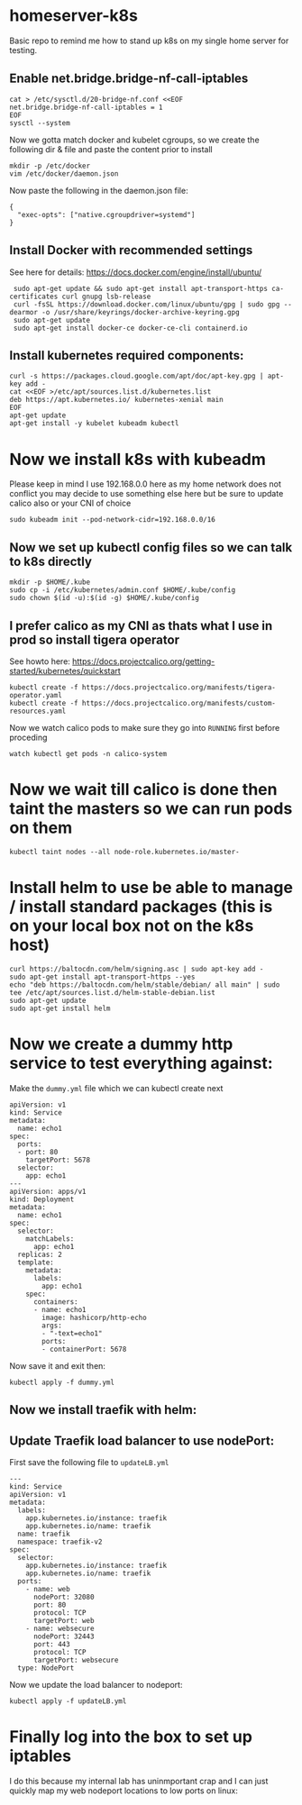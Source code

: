 # homeserver-k8s
Basic repo to remind me how to stand up k8s on my single home server for testing.

## Enable net.bridge.bridge-nf-call-iptables
    cat > /etc/sysctl.d/20-bridge-nf.conf <<EOF
    net.bridge.bridge-nf-call-iptables = 1
    EOF
    sysctl --system
    
Now we gotta match docker and kubelet cgroups, so we create the following dir & file and paste the content prior to install

    mkdir -p /etc/docker
    vim /etc/docker/daemon.json
    
Now paste the following in the daemon.json file:

    {
      "exec-opts": ["native.cgroupdriver=systemd"]
    }
    
## Install Docker with recommended settings
See here for details: https://docs.docker.com/engine/install/ubuntu/

     sudo apt-get update && sudo apt-get install apt-transport-https ca-certificates curl gnupg lsb-release
     curl -fsSL https://download.docker.com/linux/ubuntu/gpg | sudo gpg --dearmor -o /usr/share/keyrings/docker-archive-keyring.gpg
     sudo apt-get update
     sudo apt-get install docker-ce docker-ce-cli containerd.io
     
## Install kubernetes required components:
    curl -s https://packages.cloud.google.com/apt/doc/apt-key.gpg | apt-key add -
    cat <<EOF >/etc/apt/sources.list.d/kubernetes.list
    deb https://apt.kubernetes.io/ kubernetes-xenial main
    EOF
    apt-get update
    apt-get install -y kubelet kubeadm kubectl
    
# Now we install k8s with kubeadm
Please keep in mind I use 192.168.0.0 here as my home network does not conflict you may decide to use something else here but be sure to update calico also or your CNI of choice

    sudo kubeadm init --pod-network-cidr=192.168.0.0/16

## Now we set up kubectl config files so we can talk to k8s directly

    mkdir -p $HOME/.kube
    sudo cp -i /etc/kubernetes/admin.conf $HOME/.kube/config
    sudo chown $(id -u):$(id -g) $HOME/.kube/config
    
## I prefer calico as my CNI as thats what I use in prod so install tigera operator
See howto here: https://docs.projectcalico.org/getting-started/kubernetes/quickstart

    kubectl create -f https://docs.projectcalico.org/manifests/tigera-operator.yaml
    kubectl create -f https://docs.projectcalico.org/manifests/custom-resources.yaml

Now we watch calico pods to make sure they go into `RUNNING` first before proceding

    watch kubectl get pods -n calico-system

# Now we wait till calico is done then taint the masters so we can run pods on them

    kubectl taint nodes --all node-role.kubernetes.io/master-
    

# Install helm to use be able to manage / install standard packages (this is on  your local box not on the k8s host)

    curl https://baltocdn.com/helm/signing.asc | sudo apt-key add -
    sudo apt-get install apt-transport-https --yes
    echo "deb https://baltocdn.com/helm/stable/debian/ all main" | sudo tee /etc/apt/sources.list.d/helm-stable-debian.list
    sudo apt-get update
    sudo apt-get install helm
    

# Now we create a dummy http service to test everything against:
Make the `dummy.yml` file which we can kubectl create next

    apiVersion: v1
    kind: Service
    metadata:
      name: echo1
    spec:
      ports:
      - port: 80
        targetPort: 5678
      selector:
        app: echo1
    ---
    apiVersion: apps/v1
    kind: Deployment
    metadata:
      name: echo1
    spec:
      selector:
        matchLabels:
          app: echo1
      replicas: 2
      template:
        metadata:
          labels:
            app: echo1
        spec:
          containers:
          - name: echo1
            image: hashicorp/http-echo
            args:
            - "-text=echo1"
            ports:
            - containerPort: 5678
            
Now save it and exit then:

    kubectl apply -f dummy.yml
    
    
## Now we install traefik with helm:



## Update Traefik load balancer to use nodePort:
First save the following file to `updateLB.yml`

    ---
    kind: Service
    apiVersion: v1
    metadata:
      labels:
        app.kubernetes.io/instance: traefik
        app.kubernetes.io/name: traefik
      name: traefik
      namespace: traefik-v2
    spec:
      selector:
        app.kubernetes.io/instance: traefik
        app.kubernetes.io/name: traefik
      ports:
        - name: web
          nodePort: 32080
          port: 80
          protocol: TCP
          targetPort: web
        - name: websecure
          nodePort: 32443
          port: 443
          protocol: TCP
          targetPort: websecure
      type: NodePort

Now we update the load balancer to nodeport:

    kubectl apply -f updateLB.yml
    
# Finally log into the box to set up iptables
I do this because my internal lab has uninmportant crap and I can just quickly map my web nodeport locations to low ports on linux:

